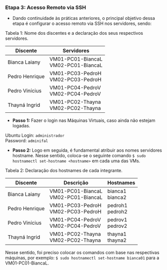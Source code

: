 <h3>Etapa 3: Acesso Remoto via SSH</h3>

- Dando continuidade às práticas anteriores, o principal objetivo dessa etapa é configurar o acesso remoto via SSH nos servidores, sendo:

<p>Tabela 1: Nome dos discentes e a declaração dos seus respectivos servidores.</p>

|Discente|Servidores|
|--------|-----------------|
|Bianca Laiany|VM01-PC01-BiancaL<br>VM02-PC01-BiancaL|
|Pedro Henrique|VM01-PC03-PedroH<br>VM02-PC03-PedroH|
|Pedro Vinícius|VM01-PC04-PedroV<br>VM02-PC04-PedroV|
|Thayná Ingrid|VM01-PC02-Thayna<br>VM02-PC02-Thayna|

- **Passo 1:** Fazer o login nas Máquinas Virtuais, caso ainda não estejam logadas. 

Ubuntu Login: ```administrador``` <br>
Password: ```adminifal```

- **Passo 2:** Logo em seguida, é fundamental atribuir aos nomes servidores hostname. Nesse sentido, coloca-se o seguinte comando ```$ sudo hostnamectl set-hostname <hostname>``` em cada uma das VMs.

<p>Tabela 2: Declaração dos hostnames de cada integrante.</p>

|Discente|Descrição|Hostnames|
|-------|---------|---------|
|Bianca Laiany|VM01-PC01-BiancaL<br>VM02-PC01-BiancaL|bianca1<br>bianca2|
|Pedro Henrique|VM01-PC03-PedroH<br>VM02-PC03-PedroH|pedroh1<br>pedroh2|
|Pedro Vinícius|VM01-PC04-PedroV<br>VM02-PC04-PedroV|pedrov1<br>pedrov2|
|Thayná Ingrid|VM01-PC02-Thayna<br>VM02-PC02-Thayna|thayna1<br>thayna2|

Nesse sentido, foi preciso colocar os comandos com base nas respectivas máquinas, por exemplo: ```$ sudo hostnamectl set-hostname bianca01``` para a VM01-PC01-BiancaL.
